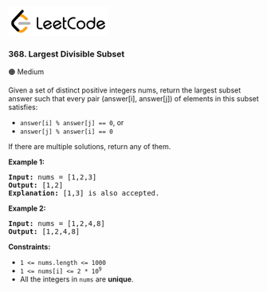 <a href="https://leetcode.com/problems/largest-divisible-subset/">
    <img src="/leetcode-logo.png" style="width:200px" alt="LeetCode"/>
</a>

### 368. Largest Divisible Subset

:orange_circle: Medium

Given a set of distinct positive integers nums, return the largest subset answer
such that every pair (answer[i], answer[j]) of elements in this subset
satisfies:

* `answer[i] % answer[j] == 0`, or
* `answer[j] % answer[i] == 0`

If there are multiple solutions, return any of them.

__Example 1:__
<pre>
<b>Input:</b> nums = [1,2,3]
<b>Output:</b> [1,2]
<b>Explanation:</b> [1,3] is also accepted.
</pre>

__Example 2:__
<pre>
<b>Input:</b> nums = [1,2,4,8]
<b>Output:</b> [1,2,4,8]
</pre>

__Constraints:__

* `1 <= nums.length <= 1000`
* <code>1 <= nums[i] <= 2 * 10<sup>9</sup></code>
* All the integers in `nums` are __unique__.

